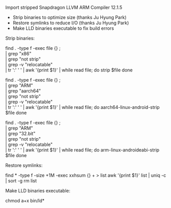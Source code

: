 Import stripped Snapdragon LLVM ARM Compiler 12.1.5

- Strip binaries to optimize size (thanks Ju Hyung Park)
- Restore symlinks to reduce I/O (thanks Ju Hyung Park)
- Make LLD binaries executable to fix build errors

Strip binaries:

find . -type f -exec file {} \; \
    | grep "x86" \
    | grep "not strip" \
    | grep -v "relocatable" \
        | tr ':' ' ' | awk '{print $1}' | while read file; do
            strip $file
done

find . -type f -exec file {} \; \
    | grep "ARM" \
    | grep "aarch64" \
    | grep "not strip" \
    | grep -v "relocatable" \
        | tr ':' ' ' | awk '{print $1}' | while read file; do aarch64-linux-android-strip $file
done

find . -type f -exec file {} \; \
    | grep "ARM" \
    | grep "32.bit" \
    | grep "not strip" \
    | grep -v "relocatable" \
        | tr ':' ' ' | awk '{print $1}' | while read file; do arm-linux-androideabi-strip $file
done

Restore symlinks:

find * -type f -size +1M -exec xxhsum {} + > list
awk '{print $1}' list | uniq -c | sort -g
rm list

Make LLD binaries executable:

chmod a+x bin/ld*